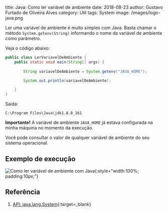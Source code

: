 title: Java: Como ler variável de ambiente
date: 2018-08-23
author: Gustavo Furtado de Oliveira Alves
category: Util
tags: System
image: /images/logo-java.png

Ler uma variável de ambiente é muito simples com Java.
Basta chamar o método `System.getenv(String)` informando o nome da variável de ambiente como parâmetro.

Veja o código abaixo:

```java
public class LerVariavelDeAmbiente {
    public static void main(String[] args) {
        
        String variavelDeAmbiente = System.getenv("JAVA_HOME");

        System.out.println(variavelDeAmbiente);

    }
}
```

Saída:

```
C:\Program Files\Java\jdk1.8.0_161
```

**Importante!** A variável de ambiente `JAVA_HOME` já estava configurada na minha máquina no momento da execução.

Você pode consultar o valor de qualquer variável de ambiente do seu sistema operacional.

## Exemplo de execução

![Como ler variável de ambiente com Java](/images/ler-variavel-de-ambiente.gif){:style="width:100%; padding:10px;"}

## Referência

1. [API: java.lang.System](https://docs.oracle.com/javase/8/docs/api/java/lang/System.html){:target=\_blank}